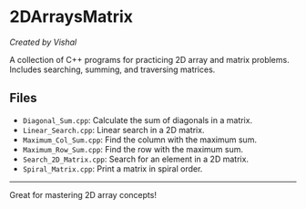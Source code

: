 # 2DArraysMatrix

*Created by Vishal*

A collection of C++ programs for practicing 2D array and matrix problems. Includes searching, summing, and traversing matrices.

## Files
- `Diagonal_Sum.cpp`: Calculate the sum of diagonals in a matrix.
- `Linear_Search.cpp`: Linear search in a 2D matrix.
- `Maximum_Col_Sum.cpp`: Find the column with the maximum sum.
- `Maximum_Row_Sum.cpp`: Find the row with the maximum sum.
- `Search_2D_Matrix.cpp`: Search for an element in a 2D matrix.
- `Spiral_Matrix.cpp`: Print a matrix in spiral order.

---

Great for mastering 2D array concepts!
